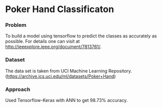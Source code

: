 # Poker Hand Classificaton

### Problem
To build a model using tensorflow to predict the classes as accurately as possible. For details one can visit at http://ieeexplore.ieee.org/document/7813761/.

### Dataset
The data set is taken from UCI Machine Learning Repository. (https://archive.ics.uci.edu/ml/datasets/Poker+Hand)

### Approach
Used Tensorflow-Keras with ANN to get 98.73% accuracy.

